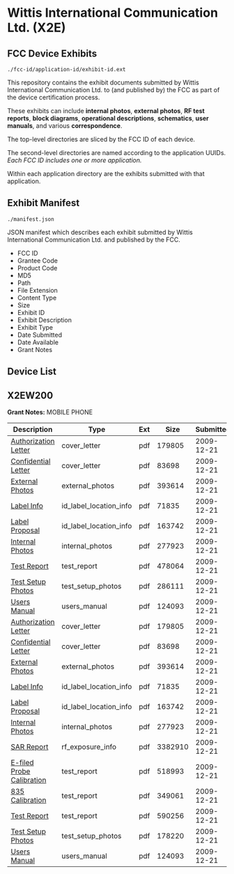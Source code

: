 # Wittis International Communication Ltd. (X2E)
## FCC Device Exhibits

```
./fcc-id/application-id/exhibit-id.ext
```

This repository contains the exhibit documents submitted by Wittis International Communication Ltd. to (and published by) the FCC as part of the device certification process.

These exhibits can include **internal photos**, **external photos**, **RF test reports**, **block diagrams**, **operational descriptions**, **schematics**, **user manuals**, and various **correspondence**.

The top-level directories are sliced by the FCC ID of each device.

The second-level directories are named according to the application UUIDs. *Each FCC ID includes one or more application.*

Within each application directory are the exhibits submitted with that application. 

## Exhibit Manifest

```
./manifest.json
```

JSON manifest which describes each exhibit submitted by Wittis International Communication Ltd. and published by the FCC.

- FCC ID
- Grantee Code
- Product Code
- MD5
- Path
- File Extension
- Content Type
- Size
- Exhibit ID
- Exhibit Description
- Exhibit Type
- Date Submitted
- Date Available
- Grant Notes

## Device List
## X2EW200
**Grant Notes:** MOBILE PHONE

| Description | Type | Ext | Size | Submitted | Available |
| ----------- | ---- | --- | ---- | --------- | --------- |
| [Authorization Letter](X2EW200/0db9a98ff90061b95290ff6c82542d7e/1217085.pdf) | cover_letter | pdf | 179805 | 2009-12-21 | 2009-12-22 |
| [Confidential Letter](X2EW200/0db9a98ff90061b95290ff6c82542d7e/1217086.pdf) | cover_letter | pdf | 83698 | 2009-12-21 | 2009-12-22 |
| [External Photos](X2EW200/0db9a98ff90061b95290ff6c82542d7e/1217087.pdf) | external_photos | pdf | 393614 | 2009-12-21 | 2009-12-22 |
| [Label Info](X2EW200/0db9a98ff90061b95290ff6c82542d7e/1217090.pdf) | id_label_location_info | pdf | 71835 | 2009-12-21 | 2009-12-22 |
| [Label Proposal](X2EW200/0db9a98ff90061b95290ff6c82542d7e/1217091.pdf) | id_label_location_info | pdf | 163742 | 2009-12-21 | 2009-12-22 |
| [Internal Photos](X2EW200/0db9a98ff90061b95290ff6c82542d7e/1217089.pdf) | internal_photos | pdf | 277923 | 2009-12-21 | 2009-12-22 |
| [Test Report](X2EW200/0db9a98ff90061b95290ff6c82542d7e/1217088.pdf) | test_report | pdf | 478064 | 2009-12-21 | 2009-12-22 |
| [Test Setup Photos](X2EW200/0db9a98ff90061b95290ff6c82542d7e/1217092.pdf) | test_setup_photos | pdf | 286111 | 2009-12-21 | 2009-12-22 |
| [Users Manual](X2EW200/0db9a98ff90061b95290ff6c82542d7e/1217093.pdf) | users_manual | pdf | 124093 | 2009-12-21 | 2009-12-22 |
| [Authorization Letter](X2EW200/55a1507a9891e2afe043e92f87c400ec/1217085.pdf) | cover_letter | pdf | 179805 | 2009-12-21 | 2009-12-22 |
| [Confidential Letter](X2EW200/55a1507a9891e2afe043e92f87c400ec/1217086.pdf) | cover_letter | pdf | 83698 | 2009-12-21 | 2009-12-22 |
| [External Photos](X2EW200/55a1507a9891e2afe043e92f87c400ec/1217087.pdf) | external_photos | pdf | 393614 | 2009-12-21 | 2009-12-22 |
| [Label Info](X2EW200/55a1507a9891e2afe043e92f87c400ec/1217090.pdf) | id_label_location_info | pdf | 71835 | 2009-12-21 | 2009-12-22 |
| [Label Proposal](X2EW200/55a1507a9891e2afe043e92f87c400ec/1217091.pdf) | id_label_location_info | pdf | 163742 | 2009-12-21 | 2009-12-22 |
| [Internal Photos](X2EW200/55a1507a9891e2afe043e92f87c400ec/1217089.pdf) | internal_photos | pdf | 277923 | 2009-12-21 | 2009-12-22 |
| [SAR Report](X2EW200/55a1507a9891e2afe043e92f87c400ec/1217108.pdf) | rf_exposure_info | pdf | 3382910 | 2009-12-21 | 2009-12-22 |
| [E-filed Probe Calibration](X2EW200/55a1507a9891e2afe043e92f87c400ec/1192583.pdf) | test_report | pdf | 518993 | 2009-12-21 | 2009-12-22 |
| [835 Calibration](X2EW200/55a1507a9891e2afe043e92f87c400ec/1192582.pdf) | test_report | pdf | 349061 | 2009-12-21 | 2009-12-22 |
| [Test Report](X2EW200/55a1507a9891e2afe043e92f87c400ec/1217104.pdf) | test_report | pdf | 590256 | 2009-12-21 | 2009-12-22 |
| [Test Setup Photos](X2EW200/55a1507a9891e2afe043e92f87c400ec/1217109.pdf) | test_setup_photos | pdf | 178220 | 2009-12-21 | 2009-12-22 |
| [Users Manual](X2EW200/55a1507a9891e2afe043e92f87c400ec/1217093.pdf) | users_manual | pdf | 124093 | 2009-12-21 | 2009-12-22 |

